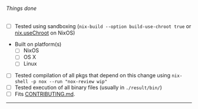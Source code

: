 ###### Things done

- [ ] Tested using sandboxing (`nix-build --option build-use-chroot true` or [nix.useChroot](http://nixos.org/nixos/manual/options.html#opt-nix.useChroot) on NixOS)
- Built on platform(s)
   - [ ] NixOS
   - [ ] OS X
   - [ ] Linux
- [ ] Tested compilation of all pkgs that depend on this change using `nix-shell -p nox --run "nox-review wip"`
- [ ] Tested execution of all binary files (usually in `./result/bin/`)
- [ ] Fits [CONTRIBUTING.md](https://github.com/NixOS/nixpkgs/blob/master/.github/CONTRIBUTING.md).

---


